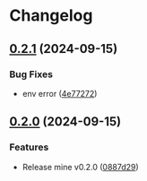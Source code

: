 # Changelog

## [0.2.1](https://github.com/m1sk9/mine/compare/mine-v0.2.0...mine-v0.2.1) (2024-09-15)


### Bug Fixes

* env error ([4e77272](https://github.com/m1sk9/mine/commit/4e77272f136beb8274bdcdb5d182ebb9bc4080b5))

## [0.2.0](https://github.com/m1sk9/mine/compare/mine-v0.1.0...mine-v0.2.0) (2024-09-15)


### Features

* Release mine v0.2.0 ([0887d29](https://github.com/m1sk9/mine/commit/0887d290babfad8aad96a42adb5f0d2910ba67be))
